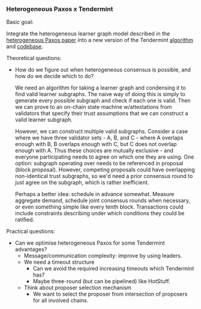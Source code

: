 ### Heterogeneous Paxos x Tendermint

Basic goal:

Integrate the heterogeneous learner graph model described in the [heterogeneous Paxos paper](https://arxiv.org/abs/2011.08253) into a new version of the Tendermint [algorithm](https://arxiv.org/abs/1807.04938) and [codebase](https://github.com/tendermint/tendermint).

Theoretical questions:

- How do we figure out when heterogeneous consensus is possible, and how do we decide which to do?

    We need an algorithm for taking a learner graph and condensing it to find valid learner subgraphs. The naive way of doing this is simply to generate every possible subgraph and check if each one is valid.
  Then we can prove to an on-chain state machine w/attestations from validators that specify their trust assumptions that we can construct a valid learner subgraph.

    However, we can construct multiple valid subgraphs. Consider a case where we have three validator sets - A, B, and C - where A overlaps enough with B, B overlaps enough with C, but C does not overlap enough with A. Thus these choices are mutually exclusive - and everyone participating needs to agree on which one they are using.
  One option: subgraph operating over needs to be referenced in proposal (block proposal). However, competing proposals could have overlapping non-identical trust subgraphs, so we'd need a prior consensus round to just agree on the subgraph, which is rather inefficient.

    Perhaps a better idea: schedule in advance somewhat. Measure aggregate demand, schedule joint consensus rounds when necessary, or even something simple like every tenth block. Transactions could include constraints describing under which conditions they could be ratified.

Practical questions:

- Can we optimise heterogeneous Paxos for some Tendermint advantages?
   - Message/communication complexity: improve by using leaders.
   - We need a timeout structure
       - Can we avoid the required increasing timeouts which Tendermint has?
       - Maybe three-round (but can be pipelined) like HotStuff.
   - Think about proposer selection mechanism
       - We want to select the proposer from intersection of proposers for all involved chains.
